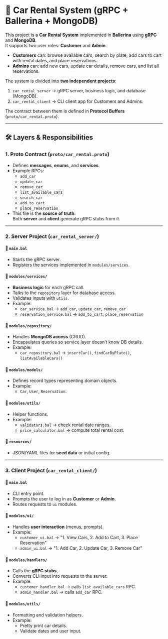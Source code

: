 # 🚗 Car Rental System (gRPC + Ballerina + MongoDB)

This project is a **Car Rental System** implemented in **Ballerina** using **gRPC** and **MongoDB**.  
It supports two user roles: **Customer** and **Admin**.

- **Customers** can: browse available cars, search by plate, add cars to cart with rental dates, and place reservations.
- **Admins** can: add new cars, update car details, remove cars, and list all reservations.

The system is divided into **two independent projects**:
1. `car_rental_server` → gRPC server, business logic, and database (MongoDB).
2. `car_rental_client` → CLI client app for Customers and Admins.

The contract between them is defined in **Protocol Buffers** (`proto/car_rental.proto`).

---
## 🛠️ Layers & Responsibilities

### 1. **Proto Contract (`proto/car_rental.proto`)**
- Defines **messages**, **enums**, and **services**.
- Example RPCs:
  - `add_car`
  - `update_car`
  - `remove_car`
  - `list_available_cars`
  - `search_car`
  - `add_to_cart`
  - `place_reservation`
- This file is the **source of truth**.  
  Both **server** and **client** generate gRPC stubs from it.

---

### 2. **Server Project (`car_rental_server/`)**

#### 🔹 `main.bal`
- Starts the gRPC server.
- Registers the services implemented in `modules/services`.

#### 🔹 `modules/services/`
- **Business logic** for each gRPC call.
- Talks to the `repository` layer for database access.
- Validates inputs with `utils`.
- Example:
  - `car_service.bal` → `add_car`, `update_car`, `remove_car`
  - `reservation_service.bal` → `add_to_cart`, `place_reservation`

#### 🔹 `modules/repository/`
- Handles **MongoDB access** (CRUD).
- Encapsulates queries so service layer doesn’t know DB details.
- Example:
  - `car_repository.bal` → `insertCar()`, `findCarByPlate()`, `listAvailableCars()`

#### 🔹 `modules/models/`
- Defines record types representing domain objects.
- Example:
  - `Car`, `User`, `Reservation`.

#### 🔹 `modules/utils/`
- Helper functions.
- Example:
  - `validators.bal` → check rental date ranges.
  - `price_calculator.bal` → compute total rental cost.

#### 🔹 `resources/`
- JSON/YAML files for **seed data** or initial config.

---

### 3. **Client Project (`car_rental_client/`)**

#### 🔹 `main.bal`
- CLI entry point.
- Prompts the user to log in as **Customer** or **Admin**.
- Routes requests to `ui` modules.

#### 🔹 `modules/ui/`
- Handles **user interaction** (menus, prompts).
- Example:
  - `customer_ui.bal` → "1. View Cars, 2. Add to Cart, 3. Place Reservation"
  - `admin_ui.bal` → "1. Add Car, 2. Update Car, 3. Remove Car"

#### 🔹 `modules/handlers/`
- Calls the **gRPC stubs**.
- Converts CLI input into requests to the server.
- Example:
  - `customer_handler.bal` → calls `list_available_cars` RPC.
  - `admin_handler.bal` → calls `add_car` RPC.

#### 🔹 `modules/utils/`
- Formatting and validation helpers.
- Example:
  - Pretty print car details.
  - Validate dates and user input.